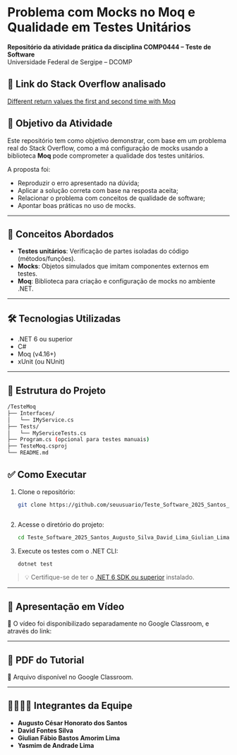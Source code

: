 # Problema com Mocks no Moq e Qualidade em Testes Unitários

**Repositório da atividade prática da disciplina COMP0444 – Teste de Software**  
Universidade Federal de Sergipe – DCOMP  

## 🔗 Link do Stack Overflow analisado

[Different return values the first and second time with Moq](https://stackoverflow.com/questions/7287540/different-return-values-the-first-and-second-time-with-moq)

## 🎯 Objetivo da Atividade

Este repositório tem como objetivo demonstrar, com base em um problema real do Stack Overflow, como a má configuração de mocks usando a biblioteca **Moq** pode comprometer a qualidade dos testes unitários.

A proposta foi:

- Reproduzir o erro apresentado na dúvida;
- Aplicar a solução correta com base na resposta aceita;
- Relacionar o problema com conceitos de qualidade de software;
- Apontar boas práticas no uso de mocks.

---

## 📘 Conceitos Abordados

- **Testes unitários**: Verificação de partes isoladas do código (métodos/funções).
- **Mocks**: Objetos simulados que imitam componentes externos em testes.
- **Moq**: Biblioteca para criação e configuração de mocks no ambiente .NET.

---

## 🛠️ Tecnologias Utilizadas

- .NET 6 ou superior
- C#
- Moq (v4.16+)
- xUnit (ou NUnit)

---

## 📂 Estrutura do Projeto

```bash
/TesteMoq
├── Interfaces/
│   └── IMyService.cs
├── Tests/
│   └── MyServiceTests.cs
├── Program.cs (opcional para testes manuais)
├── TesteMoq.csproj
└── README.md
```

## ✅ Como Executar

1. Clone o repositório:
   ```bash
   git clone https://github.com/seuusuario/Teste_Software_2025_Santos_Augusto_Silva_David_Lima_Giulian_Lima_Yasmim.git

```
```
2. Acesse o diretório do projeto:

   ```bash
   cd Teste_Software_2025_Santos_Augusto_Silva_David_Lima_Giulian_Lima_Yasmim
   ```

3. Execute os testes com o .NET CLI:

   ```bash
   dotnet test
   ```

> 💡 Certifique-se de ter o [.NET 6 SDK ou superior](https://dotnet.microsoft.com/en-us/download) instalado.

---

## 🎥 Apresentação em Vídeo

📁 O vídeo foi disponibilizado separadamente no Google Classroom, e através do link: 

---

## 📄 PDF do Tutorial

📁 Arquivo disponível no Google Classroom.

---

## 👨‍👩‍👧‍👦 Integrantes da Equipe

* **Augusto César Honorato dos Santos**
* **David Fontes Silva**
* **Giulian Fábio Bastos Amorim Lima**
* **Yasmim de Andrade Lima**


